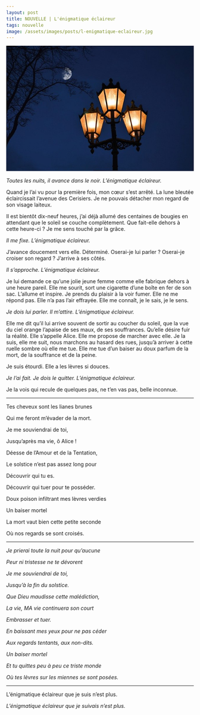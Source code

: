 ```yaml
---
layout: post
title: NOUVELLE | L'énigmatique éclaireur
tags: nouvelle
image: /assets/images/posts/l-enigmatique-eclaireur.jpg
---
```


![placeholder](/assets/images/posts/l-enigmatique-eclaireur.jpg "L'énigmatique éclaireur")

_Toutes les nuits, il avance dans le noir. L’énigmatique éclaireur._

Quand je l’ai vu pour la première fois, mon cœur s’est arrêté. La lune bleutée éclaircissait l’avenue des Cerisiers. Je ne pouvais détacher mon regard de son visage laiteux. 

Il est bientôt dix-neuf heures, j’ai déjà allumé des centaines de bougies en attendant que le soleil se couche complètement. Que fait-elle dehors à cette heure-ci ? Je me sens touché par la grâce.

_Il me fixe. L’énigmatique éclaireur._ 

J’avance doucement vers elle. Déterminé. Oserai-je lui parler ? Oserai-je croiser son regard ? J’arrive à ses côtés.

_Il s’approche. L’énigmatique éclaireur._

Je lui demande ce qu’une jolie jeune femme comme elle fabrique dehors à une heure pareil. Elle me sourit, sort une cigarette d’une boîte en fer de son sac. L’allume et inspire. Je prends du plaisir à la voir fumer. Elle ne me répond pas. Elle n’a pas l’air effrayée. Elle me connaît, je le sais, je le sens.

_Je dois lui parler. Il m’attire. L’énigmatique éclaireur._

Elle me dit qu’il lui arrive souvent de sortir au coucher du soleil, que la vue du ciel orange l’apaise de ses maux, de ses souffrances. Qu’elle désire fuir la réalité. Elle s’appelle Alice. Elle me propose de marcher avec elle. Je la suis, elle me suit, nous marchons au hasard des rues, jusqu’à arriver à cette ruelle sombre où elle me tue. Elle me tue d’un baiser au doux parfum de la mort, de la souffrance et de la peine.

Je suis étourdi. Elle a les lèvres si douces.

_Je l’ai fait. Je dois le quitter. L’énigmatique éclaireur._

Je la vois qui recule de quelques pas, ne t’en vas pas, belle inconnue.

---

Tes cheveux sont les lianes brunes 

Qui me feront m’évader de la mort.

Je me souviendrai de toi, 

Jusqu’après ma vie, ô Alice ! 

Déesse de l’Amour et de la Tentation,

Le solstice n’est pas assez long pour

Découvrir qui tu es.

Découvrir qui tuer pour te posséder.

Doux poison infiltrant mes lèvres verdies

Un baiser mortel

La mort vaut bien cette petite seconde

Où nos regards se sont croisés.

---

_Je prierai toute la nuit pour qu’aucune_

_Peur ni tristesse ne te dévorent_

_Je me souviendrai de toi,_

_Jusqu’à la fin du solstice._

_Que Dieu maudisse cette malédiction,_

_La vie, MA vie continuera son court_

_Embrasser et tuer._

_En baissant mes yeux pour ne pas céder_

_Aux regards tentants, aux non-dits._

_Un baiser mortel_

_Et tu quittes peu à peu ce triste monde_

_Où tes lèvres sur les miennes se sont posées._

---

L’énigmatique éclaireur que je suis n’est plus.

_L’énigmatique éclaireur que je suivais n’est plus._

